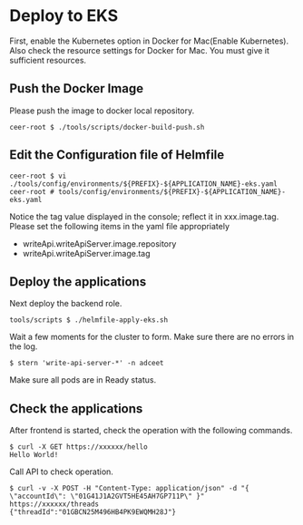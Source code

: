 # Deploy to EKS

First, enable the Kubernetes option in Docker for Mac(Enable Kubernetes).
Also check the resource settings for Docker for Mac. You must give it sufficient resources.

## Push the Docker Image

Please push the image to docker local repository.

```shell
ceer-root $ ./tools/scripts/docker-build-push.sh
```

## Edit the Configuration file of Helmfile

```shell
ceer-root $ vi ./tools/config/environments/${PREFIX}-${APPLICATION_NAME}-eks.yaml
ceer-root # tools/config/environments/${PREFIX}-${APPLICATION_NAME}-eks.yaml
```

Notice the tag value displayed in the console; reflect it in xxx.image.tag.
Please set the following items in the yaml file appropriately

- writeApi.writeApiServer.image.repository
- writeApi.writeApiServer.image.tag

## Deploy the applications

Next deploy the backend role.

```shell
tools/scripts $ ./helmfile-apply-eks.sh
```

Wait a few moments for the cluster to form. Make sure there are no errors in the log.

```shell
$ stern 'write-api-server-*' -n adceet
```

Make sure all pods are in Ready status.

## Check the applications

After frontend is started, check the operation with the following commands.

```shell
$ curl -X GET https://xxxxxx/hello
Hello World!
```

Call API to check operation.

```shell
$ curl -v -X POST -H "Content-Type: application/json" -d "{ \"accountId\": \"01G41J1A2GVT5HE45AH7GP711P\" }" https://xxxxxx/threads
{"threadId":"01GBCN25M496HB4PK9EWQMH28J"}
```


